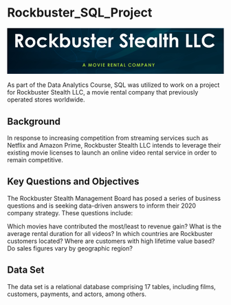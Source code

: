 # Rockbuster_SQL_Project

![RB Logo](https://github.com/mrparyani/Rockbuster_SQL_Project/blob/main/Rockbuster%20Stealth%20-%20Logo.png)

As part of the Data Analytics Course, SQL was utilized to work on a project for Rockbuster Stealth LLC, a movie rental company that previously operated stores worldwide.

## Background
In response to increasing competition from streaming services such as Netflix and Amazon Prime, Rockbuster Stealth LLC intends to leverage their existing movie licenses to launch an online video rental service in order to remain competitive.

## Key Questions and Objectives
The Rockbuster Stealth Management Board has posed a series of business questions and is seeking data-driven answers to inform their 2020 company strategy. These questions include:

Which movies have contributed the most/least to revenue gain?
What is the average rental duration for all videos?
In which countries are Rockbuster customers located?
Where are customers with high lifetime value based?
Do sales figures vary by geographic region?


## Data Set
The data set is a relational database comprising 17 tables, including films, customers, payments, and actors, among others.
